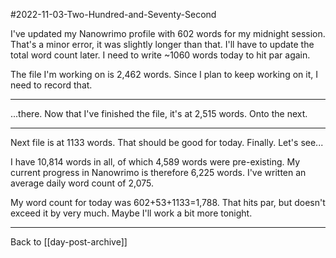 #2022-11-03-Two-Hundred-and-Seventy-Second

I've updated my Nanowrimo profile with 602 words for my midnight session.  That's a minor error, it was slightly longer than that.  I'll have to update the total word count later.  I need to write ~1060 words today to hit par again.

The file I'm working on is 2,462 words.  Since I plan to keep working on it, I need to record that.

---
...there.  Now that I've finished the file, it's at 2,515 words.  Onto the next.

---
Next file is at 1133 words.  That should be good for today.  Finally.  Let's see...

I have 10,814 words in all, of which 4,589 words were pre-existing.  My current progress in Nanowrimo is therefore 6,225 words.  I've written an average daily word count of 2,075.

My word count for today was 602+53+1133=1,788.  That hits par, but doesn't exceed it by very much.  Maybe I'll work a bit more tonight.

---
Back to [[day-post-archive]]